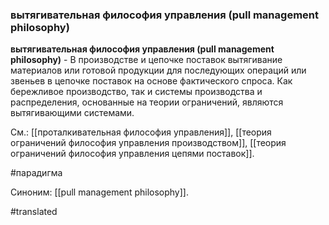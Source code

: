 ### вытягивательная философия управления (pull management philosophy)

**вытягивательная философия управления (pull management philosophy)** - В производстве и цепочке поставок вытягивание материалов или готовой продукции для последующих операций или звеньев в цепочке поставок на основе фактического спроса. Как бережливое производство, так и системы производства и распределения, основанные на теории ограничений, являются вытягивающими системами.

См.: [[проталкивательная философия управления]], [[теория ограничений философия управления производством]], [[теория ограничений философия управления цепями поставок]].

#парадигма

Синоним: [[pull management philosophy]].

#translated
